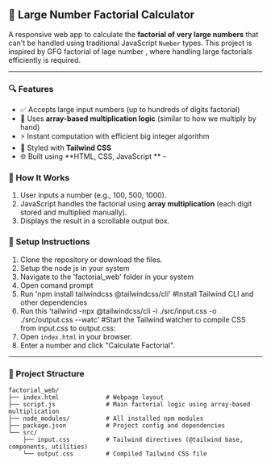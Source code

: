 
## 📐 Large Number Factorial Calculator

A responsive web app to calculate the **factorial of very large numbers** that can't be handled using traditional JavaScript `Number` types.
This project is inspired by GFG factorial of lage number , where handling large factorials efficiently is required.

---

### 🔍 Features

* ✅ Accepts large input numbers (up to hundreds of digits factorial)
* 🔢 Uses **array-based multiplication logic** (similar to how we multiply by hand)
* ⚡ Instant computation with efficient big integer algorithm
* 💅 Styled with **Tailwind CSS**
* 🌐 Built using **HTML, CSS, JavaScript ** – 


### 🚀 How It Works

1. User inputs a number (e.g., 100, 500, 1000).
2. JavaScript handles the factorial using **array multiplication** (each digit stored and multiplied manually).
3. Displays the result in a scrollable output box.

### 🔧 Setup Instructions

1. Clone the repository or download the files.
2. Setup the node js in your system
3. Navigate to the 'factorial_web' folder in your system
4. Open comand prompt
5. Run  'npm install tailwindcss @tailwindcss/cli' #Install Tailwind CLI and other dependencies 
6. Run this 'tailwind -npx @tailwindcss/cli -i ./src/input.css -o ./src/output.css --watc'  #Start the Tailwind watcher to compile CSS from input.css to output.css:
7. Open `index.html` in your browser.
8. Enter a number and click "Calculate Factorial".

---

### 📁 Project Structure

```
factorial_web/
├── index.html             # Webpage layout
├── script.js              # Main factorial logic using array-based multiplication
├── node_modules/          # All installed npm modules
├── package.json           # Project config and dependencies
└── src/
    ├── input.css          # Tailwind directives (@tailwind base, components, utilities)
    └── output.css         # Compiled Tailwind CSS file
```
